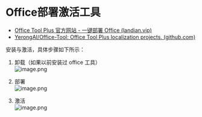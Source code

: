 # Office部署激活工具

- [Office Tool Plus 官方网站 - 一键部署 Office (landian.vip)](https://otp.landian.vip/zh-cn/)
- [YerongAI/Office-Tool: Office Tool Plus localization projects. (github.com)](https://github.com/YerongAI/Office-Tool)

安装与激活，具体步骤如下所示：

1. 卸载（如果以前安装过 office 工具）<br />![image.png](https://fastly.jsdelivr.net/gh/xihuanxiaorang/img/202308042352702.png)

2. 部署 <br />![image.png](https://fastly.jsdelivr.net/gh/xihuanxiaorang/img/202308042353455.png)
3. 激活 <br />![image.png](https://fastly.jsdelivr.net/gh/xihuanxiaorang/img/202308042354906.png)